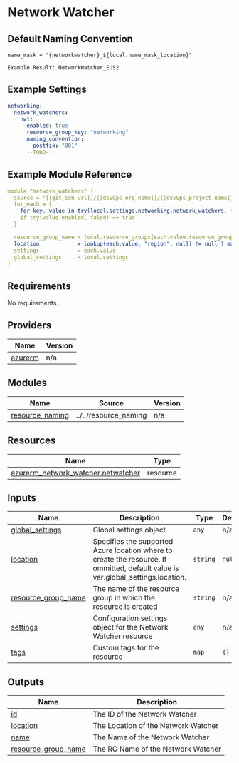 # Network Watcher

## Default Naming Convention
```
name_mask = "{networkwatcher}_${local.name_mask_location}"

Example Result: NetworkWatcher_EUS2
```

## Example Settings
```yaml
networking:
  network_watchers:
    nw1:
      enabled: true
      resource_group_key: "networking"
      naming_convention:
        postfix: "001"
      --TODO--
```

## Example Module Reference

```yaml
module "network_watchers" {
  source = "[[git_ssh_url]]/[[devOps_org_name]]/[[devOps_project_name]]/[[devOps_repo_name]]//modules/networking/network_watcher"
  for_each = {
    for key, value in try(local.settings.networking.network_watchers, {}) : key => value
    if try(value.enabled, false) == true
  }

  resource_group_name = local.resource_groups[each.value.resource_group_key].name
  location            = lookup(each.value, "region", null) != null ? each.value.region : null #override location if needed
  settings            = each.value
  global_settings     = local.settings
}
```

<!-- BEGIN_TF_DOCS -->
## Requirements

No requirements.

## Providers

| Name | Version |
|------|---------|
| <a name="provider_azurerm"></a> [azurerm](#provider\_azurerm) | n/a |

## Modules

| Name | Source | Version |
|------|--------|---------|
| <a name="module_resource_naming"></a> [resource\_naming](#module\_resource\_naming) | ../../resource_naming | n/a |

## Resources

| Name | Type |
|------|------|
| [azurerm_network_watcher.netwatcher](https://registry.terraform.io/providers/hashicorp/azurerm/latest/docs/resources/network_watcher) | resource |

## Inputs

| Name | Description | Type | Default | Required |
|------|-------------|------|---------|:--------:|
| <a name="input_global_settings"></a> [global\_settings](#input\_global\_settings) | Global settings object | `any` | n/a | yes |
| <a name="input_location"></a> [location](#input\_location) | Specifies the supported Azure location where to create the resource. If ommitted, default value is var.global\_settings.location. | `string` | `null` | no |
| <a name="input_resource_group_name"></a> [resource\_group\_name](#input\_resource\_group\_name) | The name of the resource group in which the resource is created | `string` | n/a | yes |
| <a name="input_settings"></a> [settings](#input\_settings) | Configuration settings object for the Network Watcher resource | `any` | n/a | yes |
| <a name="input_tags"></a> [tags](#input\_tags) | Custom tags for the resource | `map` | `{}` | no |

## Outputs

| Name | Description |
|------|-------------|
| <a name="output_id"></a> [id](#output\_id) | The ID of the Network Watcher |
| <a name="output_location"></a> [location](#output\_location) | The Location of the Network Watcher |
| <a name="output_name"></a> [name](#output\_name) | The Name of the Network Watcher |
| <a name="output_resource_group_name"></a> [resource\_group\_name](#output\_resource\_group\_name) | The RG Name of the Network Watcher |
<!-- END_TF_DOCS -->